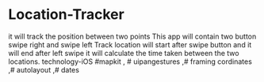 # Location-Tracker

 it will track the position between two points 
 This app will contain two button swipe right and swipe left
 Track location will start after swipe button and it will end after left swipe 
 it will calculate the time taken between the two locations. 
 technology-iOS #mapkit , # uipangestures ,# framing cordinates ,# autolayout ,# dates
 
